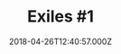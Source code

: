 ---
title: "Exiles #1"
date: 2018-04-26T12:40:57.000Z
permalink: /almanac/books/2018-04-26-exiles-1/index.html
rating: 3
---